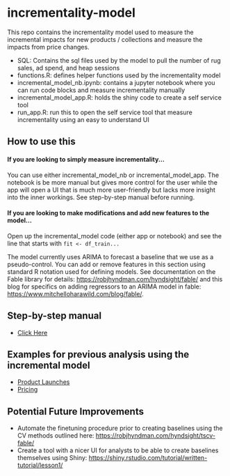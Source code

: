 # incrementality-model

This repo contains the incrementality model used to measure the incremental impacts for new products / collections and measure the impacts from price changes.

* SQL: Contains the sql files used by the model to pull the number of rug sales, ad spend, and heap sessions
* functions.R: defines helper functions used by the incrementality model
* incremental_model_nb.ipynb: contains a jupyter notebook where you can run code blocks and measure incrementality manually
* incremental_model_app.R: holds the shiny code to create a self service tool
* run_app.R: run this to open the self service tool that measure incrementality using an easy to understand UI

## How to use this
#### If you are looking to simply measure incrementality... 
You can use either incremental_model_nb or incremental_model_app. The notebook is be more manual but gives more control for the user while the app will open a UI that is much more user-friendly but lacks more insight into the inner workings. See step-by-step manual before running.

#### If you are looking to make modifications and add new features to the model... 
Open up the incremental_model code (either app or notebook) and see the line that starts with ```fit <- df_train...```

The model currently uses ARIMA to forecast a baseline that we use as a pseudo-control. You can add or remove features in this section using standard R notation used for defining models. See documentation on the Fable library for details: https://robjhyndman.com/hyndsight/fable/ and this blog for specifics on adding regressors to an ARIMA model in fable: https://www.mitchelloharawild.com/blog/fable/.


## Step-by-step manual
* [Click Here](https://docs.google.com/document/d/1GwTTLHSSLzgA4waC5bFaPW1DX49HDE2FqOzJD29L8hY/edit?usp=sharing)

## Examples for previous analysis using the incremental model
* [Product Launches](https://drive.google.com/drive/u/0/folders/1VhkLELAYES8JtqmBBcqAPO-2bMs05UYY)
* [Pricing](https://drive.google.com/drive/u/0/folders/1_keRRTP6zguTUk2UDMxmymVEP4OsP3pt)

## Potential Future Improvements
* Automate the finetuning procedure prior to creating baselines using the CV methods outlined here: https://robjhyndman.com/hyndsight/tscv-fable/
* Create a tool with a nicer UI for analysts to be able to create baselines themselves using Shiny: https://shiny.rstudio.com/tutorial/written-tutorial/lesson1/